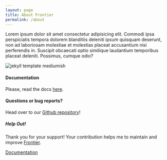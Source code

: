 ```yaml
---
layout: page
title: About Frontier
permalink: /about
---
```


<div class="row justify-content-between">
<div class="col-md-8 pr-5">

<p> Lorem ipsum dolor sit amet consectetur adipisicing elit. Commodi ipsa perspiciatis tempora dolorem blanditiis deleniti ipsum quisquam deserunt, non ad laboriosam molestiae et molestias placeat accusantium nisi perferendis in. Suscipit obcaecati optio similique laudantium temporibus placeat deleniti. Possimus, cumque odio? </p>

<p class="mb-5"><img class="shadow-lg" src="{{site.baseurl}}/assets/images/mediumish-jekyll-template.png" alt="jekyll template mediumish" /></p>
<h4>Documentation</h4>

<p>Please, read the docs <a href="https://github.com/plutoniumm/frontier/blob/master/README.md">here</a>.</p>

<h4>Questions or bug reports?</h4>

<p>Head over to our <a href="https://github.com/plutoniumm/frontier">Github repository</a>!</p>

</div>

<div class="col-md-4">

<div class="sticky-top sticky-top-80">
<h5>Help Out!</h5>

<p>Thank you for your support! Your contribution helps me to maintain and improve <a target="_blank" href="https://github.com/plutoniumm/frontier"><i class="fab fa-github"></i> Frontier</a>.</p>

<!-- <a target="_blank" href="https://www.wowthemes.net/donate/" class="btn btn-danger">Buy me a coffee</a>  -->
<a target="_blank" href="https://github.com/plutoniumm/frontier/blob/master/README.md" class="btn btn-warning">Documentation</a>

</div>
</div>
</div>
